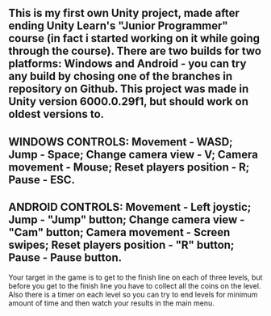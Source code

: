 This is my first own Unity project, made after ending Unity Learn's "Junior Programmer" course (in fact i started working on it while going through the course).
There are two builds for two platforms: Windows and Android - you can try any build by chosing one of the branches in repository on Github.
This project was made in Unity version 6000.0.29f1, but should work on oldest versions to.
---
WINDOWS CONTROLS:
Movement - WASD; 
Jump - Space;
Change camera view - V;
Camera movement - Mouse;
Reset players position - R;
Pause - ESC.
---
ANDROID CONTROLS:
Movement - Left joystic;
Jump - "Jump" button;
Change camera view - "Cam" button;
Camera movement - Screen swipes;
Reset players position - "R" button;
Pause - Pause button.
---
Your target in the game is to get to the finish line on each of three levels, but before you get to the finish line you have to collect all the coins on the level. 
Also there is a timer on each level so you can try to end levels for minimum amount of time and then watch your results in the main menu.

